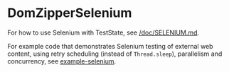 # DomZipperSelenium

For how to use Selenium with TestState,
see [/doc/SELENIUM.md](../doc/SELENIUM.md).

For example code
that demonstrates Selenium testing of external web content, using retry scheduling (instead of `Thread.sleep`), parallelism and concurrency,
see [example-selenium](../example-selenium).
